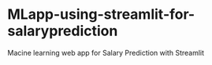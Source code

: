# MLapp-using-streamlit-for-salaryprediction
Macine learning web app for Salary Prediction with Streamlit 
